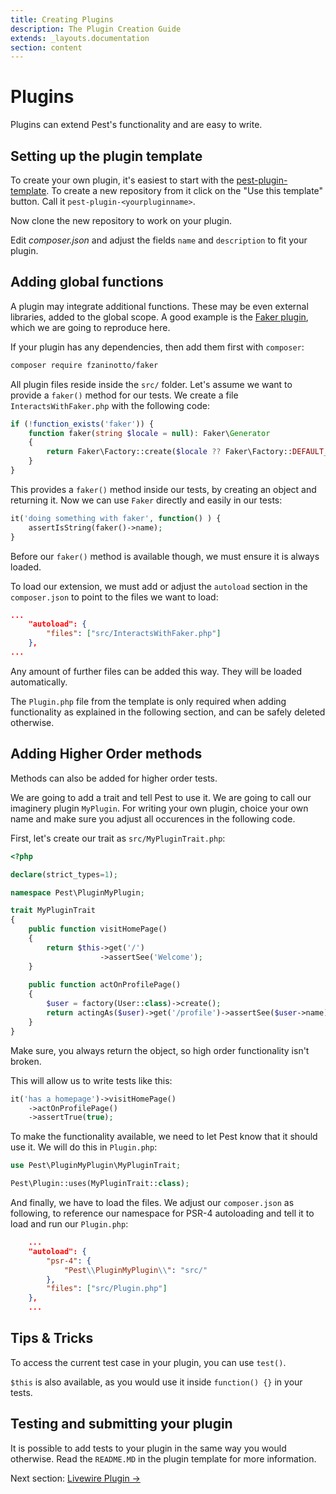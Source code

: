 ```yaml
---
title: Creating Plugins
description: The Plugin Creation Guide
extends: _layouts.documentation
section: content
---
```


# Plugins

Plugins can extend Pest's functionality and are easy to write.

## Setting up the plugin template

To create your own plugin, it's easiest to start with the [pest-plugin-template](https://github.com/pestphp/pest-plugin-template).
To create a new repository from it click on the "Use this template" button. Call it `pest-plugin-<yourpluginname>`. 

Now clone the new repository to work on your plugin.

Edit *composer.json* and adjust the fields `name` and `description` to fit your plugin.

## Adding global functions

A plugin may integrate additional functions. These may be even external
libraries, added to the global scope. A good example is the [Faker plugin](https://github.com/pestphp/pest-plugin-faker), 
which we are going to reproduce here. 

If your plugin has any dependencies, then add them first with `composer`:

```bash
composer require fzaninotto/faker
```

All plugin files reside inside the `src/` folder. Let's assume we want to provide a `faker()` method
for our tests. We create a file `InteractsWithFaker.php` with the following code:

```php
if (!function_exists('faker')) {
    function faker(string $locale = null): Faker\Generator
    {
        return Faker\Factory::create($locale ?? Faker\Factory::DEFAULT_LOCALE);
    }
}
```

This provides a `faker()` method inside our tests, by creating an object and returning it. 
Now we can use `Faker` directly and easily in our tests: 

```php
it('doing something with faker', function() ) {
    assertIsString(faker()->name);
}
```

Before our `faker()` method is available though, we must ensure it is always loaded.

To load our extension, we must add or adjust the `autoload` section in the `composer.json` to point to the files we want to load:
```json
...
    "autoload": {
        "files": ["src/InteractsWithFaker.php"]
    },
...
```
Any amount of further files can be added this way. They will be loaded automatically.

The `Plugin.php` file from the template is only required when adding functionality as explained 
in the following section, and can be safely deleted otherwise.

## Adding Higher Order methods

Methods can also be added for higher order tests. 

We are going to add a trait and tell Pest to use it. We are going to call our imaginery plugin `MyPlugin`. 
For writing your own plugin, choice your own name and make sure you adjust all occurences in the following code.

First, let's create our trait as `src/MyPluginTrait.php`:

```php
<?php

declare(strict_types=1);

namespace Pest\PluginMyPlugin;

trait MyPluginTrait
{
    public function visitHomePage()
    {
        return $this->get('/')
                    ->assertSee('Welcome');
    }
    
    public function actOnProfilePage()
    {
        $user = factory(User::class)->create();
        return actingAs($user)->get('/profile')->assertSee($user->name);
    }
}
```

Make sure, you always return the object, so high order functionality isn't broken.

This will allow us to write tests like this:
```php
it('has a homepage')->visitHomePage()
    ->actOnProfilePage()
    ->assertTrue(true);
```

To make the functionality available, we need to let Pest know that it should use it. We will do this in `Plugin.php`:

```php
use Pest\PluginMyPlugin\MyPluginTrait;

Pest\Plugin::uses(MyPluginTrait::class);
```

And finally, we have to load the files. We adjust our `composer.json` as following, to reference our namespace 
for PSR-4 autoloading and tell it to load and run our `Plugin.php`:

```json
    ...
    "autoload": {
        "psr-4": {
            "Pest\\PluginMyPlugin\\": "src/"
        },
        "files": ["src/Plugin.php"]
    },
    ...
```

## Tips & Tricks

To access the current test case in your plugin, you can use `test()`.

`$this` is also available, as you would use it inside `function() {}` in your tests.


## Testing and submitting your plugin

It is possible to add tests to your plugin in the same way you would 
otherwise. Read the `README.MD` in the plugin template for more information.
 
 
Next section: [Livewire Plugin →](/docs/plugins/livewire) 
